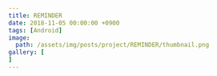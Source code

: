 ```yaml
---
title: REMINDER
date: 2018-11-05 00:00:00 +0900
tags: [Android]
image:
  path: /assets/img/posts/project/REMINDER/thumbnail.png
gallery: [
]
---
```

